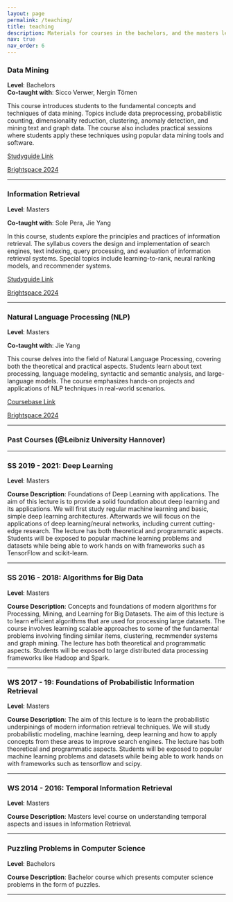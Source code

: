 ```yaml
---
layout: page
permalink: /teaching/
title: teaching
description: Materials for courses in the bachelors, and the masters level at TU Delft.
nav: true
nav_order: 6
---
```


### Data Mining

**Level**: Bachelors  
**Co-taught with**: Sicco Verwer, Nergin Tömen

This course introduces students to the fundamental concepts and techniques of data mining. Topics include data preprocessing, probabilistic counting, dimensionality reduction, clustering, anomaly detection, and mining text and graph data. The course also includes practical sessions where students apply these techniques using popular data mining tools and software.

[Studyguide Link](https://studiegids.tudelft.nl/a101_displayCourse.do?course_id=67581)

[Brightspace 2024](https://brightspace.tudelft.nl/d2l/home/595336)

---

### Information Retrieval
**Level**: Masters

**Co-taught with**: Sole Pera, Jie Yang

In this course, students explore the principles and practices of information retrieval. The syllabus covers the design and implementation of search engines, text indexing, query processing, and evaluation of information retrieval systems. Special topics include learning-to-rank, neural ranking models, and recommender systems.

[Studyguide Link](https://studiegids.tudelft.nl/a101_displayCourse.do?course_id=70225)

[Brightspace 2024](https://brightspace.tudelft.nl/d2l/home/596319)

---

### Natural Language Processing (NLP)
**Level**: Masters

**Co-taught with**: Jie Yang

This course delves into the field of Natural Language Processing, covering both the theoretical and practical aspects. Students learn about text processing, language modeling, syntactic and semantic analysis, and large-language models. The course emphasizes hands-on projects and applications of NLP techniques in real-world scenarios.

[Coursebase Link](https://studiegids.tudelft.nl/a101_displayCourse.do?course_id=63115&_NotifyTextSearch_)

[Brightspace 2024](https://brightspace.tudelft.nl/d2l/home/595262)  




---
### Past Courses (@Leibniz University Hannover)
---



### SS 2019 - 2021: Deep Learning
**Level**: Masters

**Course Description**: Foundations of Deep Learning with applications. The aim of this lecture is to provide a solid foundation about deep learning and its applications. We will first study regular machine learning and basic, simple deep learning architectures. Afterwards we will focus on the applications of deep learning/neural networks, including current cutting-edge research. The lecture has both theoretical and programmatic aspects. Students will be exposed to popular machine learning problems and datasets while being able to work hands on with frameworks such as TensorFlow and scikit-learn.

---

### SS 2016 - 2018: Algorithms for Big Data
**Level**: Masters

**Course Description**: Concepts and foundations of modern algorithms for Processing, Mining, and Learning for Big Datasets. The aim of this lecture is to learn efficient algorithms that are used for processing large datasets. The course involves learning scalable approaches to some of the fundamental problems involving finding similar items, clustering, recmmender systems and graph mining. The lecture has both theoretical and programmatic aspects. Students will be exposed to large distributed data processing frameworks like Hadoop and Spark.



---

### WS 2017 - 19: Foundations of Probabilistic Information Retrieval
**Level**: Masters

**Course Description**: The aim of this lecture is to learn the probabilistic underpinings of modern information retrieval techniques. We will study probabilistic modeling, machine learning, deep learning and how to apply concepts from these areas to improve search engines. The lecture has both theoretical and programmatic aspects. Students will be exposed to popular machine learning problems and datasets while being able to work hands on with frameworks such as tensorflow and scipy.

---

### WS 2014 - 2016: Temporal Information Retrieval
**Level**: Masters

**Course Description**: Masters level course on understanding temporal aspects and issues in Information Retrieval.

---

### Puzzling Problems in Computer Science
**Level**: Bachelors

**Course Description**: Bachelor course which presents computer science problems in the form of puzzles.

---

